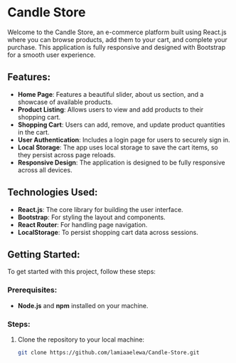 # Candle Store

Welcome to the Candle Store, an e-commerce platform built using React.js where you can browse products, add them to your cart, and complete your purchase. This application is fully responsive and designed with Bootstrap for a smooth user experience.

## Features:
- **Home Page**: Features a beautiful slider, about us section, and a showcase of available products.
- **Product Listing**: Allows users to view and add products to their shopping cart.
- **Shopping Cart**: Users can add, remove, and update product quantities in the cart.
- **User Authentication**: Includes a login page for users to securely sign in.
- **Local Storage**: The app uses local storage to save the cart items, so they persist across page reloads.
- **Responsive Design**: The application is designed to be fully responsive across all devices.

## Technologies Used:
- **React.js**: The core library for building the user interface.
- **Bootstrap**: For styling the layout and components.
- **React Router**: For handling page navigation.
- **LocalStorage**: To persist shopping cart data across sessions.

## Getting Started:
To get started with this project, follow these steps:

### Prerequisites:
- **Node.js** and **npm** installed on your machine.

### Steps:
1. Clone the repository to your local machine:
   ```bash
   git clone https://github.com/lamiaaelewa/Candle-Store.git

